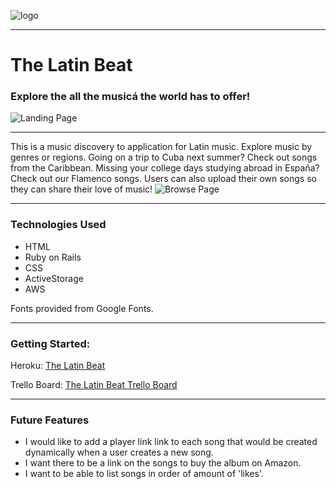 
![logo](https://i.imgur.com/IUr05IU.png "Logo")
***
# The Latin Beat

### Explore the all the musicá the world has to offer!
![Landing Page](https://i.imgur.com/6ShVZzW.png)
***

This is a music discovery to application for Latin music. Explore music by genres or regions. Going on a trip to Cuba next summer? Check out songs from the Caribbean. Missing your college days studying abroad in España? Check out our Flamenco songs. Users can also upload their own songs so they can share their love of music!
![Browse Page](https://i.imgur.com/fxdUtLt.png)
***
### Technologies Used
* HTML
* Ruby on Rails
* CSS 
* ActiveStorage
* AWS


Fonts provided from Google Fonts.
***
### Getting Started:

Heroku:
[The Latin Beat](https://the-latin-beat.herokuapp.com)

Trello Board:
[The Latin Beat Trello Board](https://trello.com/b/H7psGwwf/the-latin-beat)
*** 
### Future Features
* I would like to add a player link link to each song that would be created dynamically  when a user creates a new song. 
* I want there to be a link on the songs to buy the album on Amazon.
* I want to be able to list songs in order of amount of 'likes'. 

